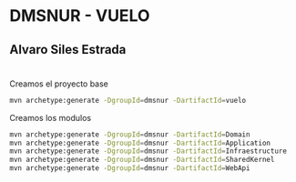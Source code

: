 # DMSNUR - VUELO
## Alvaro Siles Estrada
# 

Creamos el proyecto base

```bash
mvn archetype:generate -DgroupId=dmsnur -DartifactId=vuelo
```

Creamos los modulos

```bash
mvn archetype:generate -DgroupId=dmsnur -DartifactId=Domain
mvn archetype:generate -DgroupId=dmsnur -DartifactId=Application
mvn archetype:generate -DgroupId=dmsnur -DartifactId=Infraestructure
mvn archetype:generate -DgroupId=dmsnur -DartifactId=SharedKernel
mvn archetype:generate -DgroupId=dmsnur -DartifactId=WebApi
```